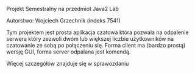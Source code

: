 Projekt Semestralny na przedmiot Java2 Lab

Autorstwo: Wojciech Grzechnik (indeks 7541)

Tym projektem jest prosta aplikacja czatowa która pozwala na odpalenie serwera który zezwoli dwóm lub większej liczbie użytkowników na czatowanie ze sobą po połączeniu się. Forma client ma (bardzo prostą) wersję GUI, forma server odpalana jest komendą.

Więcej szczegółów znajduje się w sprawozdaniu
